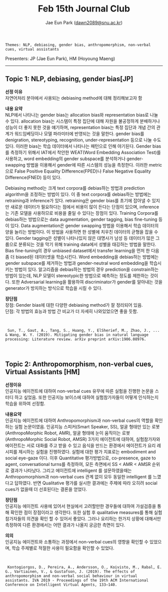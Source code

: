 ﻿---
layout: post
title: "Feb 15th Journal Club"
author: "Jae Eun Park (dawn2089@snu.ac.kr)"
---

    Themes: NLP, debiasing, gender bias, anthropomorphism, non-verbal cues, virtual assistants

Presenters: JP (Jae Eun Park), HM (Hoyoung Maeng)<br>

-----------------

## Topic 1: NLP, debiasing, gender bias[JP]

**선정 이유**<br>
자연어처리 분야에서 사용되는 debiasing method에 대해 정리해보고자 함<br>

**내용 요약**<br>
NLP에서 나타나는 gender bias는 allocation bias와 representation bias로 나눌 수 있다. allocation bias는 시스템이 특정 집단에 대해 자원을 불공정하게 분배하거나 성능이 더 좋지 못한 것을 얘기하며, representation bias는 특정 집단과 개념 간의 관계가 워드임베딩이나 모델 파라미터에 반영되는 것을 말한다. gender bias를 denigration, stereotyping, recognition, under-representation 등으로 나눌 수도 있다. 이러한 bias는 학습 데이터에서 나타나는 패턴으로 인해 야기된다. Gender bias를 측정하기 위해서 IAT에서 착안한 WEAT(Word Embedding Association Test)를 사용하고, word embedding의 gender subspace를 분석하거나 gender-swapping 방법을 이용해서 gender에 따른 시스템의 성능을 측정한다. 이러한 metric으로 False Positive Equality Difference(FPED)나 False Negative Equality Difference(FNED) 등이 있다. <br>

Debiasing method는 크게 text corpora를 debias하는 방법과 prediction algorithm을 조정하는 방법이 있다. 이 중 text corpora를 debias하는 방법에는 retraining과 inference가 있다. retraining은 gender bias를 초기에 잡아낼 수 있지만 새로운 데이터가 필요하다는 점에서 비용이 많이 든다는 단점이 있으며, inference는 기존 모델을 사용하므로 비용을 줄일 수 있다는 장점이 있다. Training Corpora를 debias하는 방법으로는 data augmentation, gender tagging, bias fine-tuning 등이 있다. Data augmentation은 gender swapping 방법을 이용해서 학습 데이터의 양을 늘리는 방법이다. 이 방법을 사용하면 한 성별에 치우친 데이터의 균형을 잡을 수 있다. Gender tagging은 성별이 나타나있지 않은 대명사가 남성 등 데이터가 많은 그룹으로 분류되는 것을 막기 위해 training data에서 성별을 태깅하는 방법을 말한다. Bias fine-tuning의 경우 unbiased dataset에서 transfer learning을 먼저 한 다음 좀 더 biased된 데이터셋을 학습시킨다. Word embedding을 debias하는 방법에는 gender subspace를 제거하는 방법과 gender-neutral word embedding을 학습시키는 방법이 있다. 알고리즘을 debias하는 방법의 경우 prediction을 constrain하는 방법이 있는데, NLP 모델이 stereotypic한 방법으로 예측하는 정도를 제한하는 것이다. 또한 Adversarial learning을 활용하여 discriminator가 gender를 알아내는 것을 generator가 방지하는 방식으로 학습을 시킬 수 있다.<br>

**장단점**<br>
장점: Gender bias에 대한 다양한 debiasing method가 잘 정리되어 있음.<br>
단점: 각 방법의 효능과 방법 간 비교가 더 자세히 나와있었으면 좋을 듯함. <br>

<br>

     Sun, T., Gaut, A., Tang, S., Huang, Y., ElSherief, M., Zhao, J., ... & Wang, W. Y. (2019). Mitigating gender bias in natural language processing: Literature review. arXiv preprint arXiv:1906.08976.
     
<br>

## Topic 2: Anthropomorphism, non-verbal cues, Virtual Assistants [HM]

**선정이유**<br>
인공지능 에이전트에 대하여 non-verbal cues 유무에 따른 실험을 진행한 논문을 스터디 하고 싶었음. 또한 인공지능 보이스에 대하여 실험참가자들이 어떻게 인식하는지 학습을 위하여 선정함.<br>

**내용요약** <br> 
인공지능 에이전트에 대하여 Anthropomorphism과 non-verbal cues의 역할을 확인하는 실험 논문이였음. 인공지능 스피커(Smart Speaker, SS), 얼굴 형태만 있는 로봇(AnthropoMorphic Robot, AMR), 얼굴 형태에 눈이 움직이는 로봇(AnthropoMorphic Social Robot, AMSR) 3가지 에이전트에 대하여, 실험참가자와 에이전트는 서로 대화를 주고 받을 수 있고 음식을 만드는 환경에서 에이전트가 요리 레시피를 제시하는 실험을 진행하였다. 실험에 대한 평가 지표로는 embodiment and social eye-gaze 이다. 이후 Quantitative 평가방법으로, co-presence, gaze to agent, conversational turns를 측정하여, 모든 측면에서 SS < AMR < AMSR 순위로 결과가 나타났다. 그리고 에이전트에 intelligent 를 설문하였을때는 Anthropomorphism과 non-verbal cues 관계 없이 모두 동일한 intelligent 를 느꼈다고 답하였다. 반면 Qualitative 평가를 실시한 결과에는 주제에 따라 오히려 social cues가 없을때 더 선호된다는 결론을 얻었다.<br>

**장단점**<br>
인공지능 에이전트 사용에 있어서 현실에서 고려할만한 경우들에 대하여 가설검증을 통해 확인한 점이 장점이라고 생각한다. 또한 실험 후 qualitative measures를 통해 실험 참가자들의 의견을 확인 할 수 있어서 좋았다. 그러나 요리하는 한가지 상황에 대해서만 측정하여 다른 환경에서는 어떤 결과가 나올지 궁금한 측면이 있다.<br>

**의의**<br>
인공지능 에이전트와 소통하는 과정에서 non-verbal cues의 영향을 확인할 수 있었으며, 학습 주제별로 적절한 사용이 필요함을 확인할 수 있었다.<br>

<br>

     Kontogiorgos, D., Pereira, A., Andersson, O., Koivisto, M., Rabal, E. G., Vartiainen, V., & Gustafson, J. (2019). The effects of anthropomorphism and non-verbal social behaviour in virtual assistants. IVA 2019 - Proceedings of the 19th ACM International Conference on Intelligent Virtual Agents, 133–140.
     
<br>

